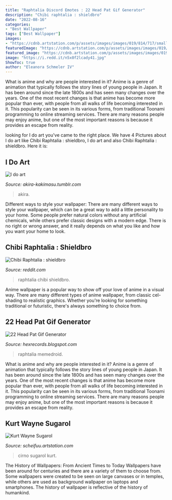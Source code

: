 ```yaml
---
title: "Raphtalia Discord Emotes : 22 Head Pat Gif Generator"
description: "Chibi raphtalia : shieldbro"
date: "2022-08-16"
categories:
- "Best Wallpaper"
tags: ["Best Wallpaper"]
images:
- "https://cdnb.artstation.com/p/assets/images/images/019/814/717/smaller_square/kurt-wayne-sugarol-cirno.jpg?1565116413"
featuredImage: "https://cdnb.artstation.com/p/assets/images/images/019/814/717/smaller_square/kurt-wayne-sugarol-cirno.jpg?1565116413"
featured_image: "https://cdnb.artstation.com/p/assets/images/images/019/814/717/smaller_square/kurt-wayne-sugarol-cirno.jpg?1565116413"
image: "https://i.redd.it/n5x0f2lcady41.jpg"
ShowToc: true
author: "Eleanora Schmeler IV"
---
```



What is anime and why are people interested in it?
Anime is a genre of animation that typically follows the story lines of young people in Japan. It has been around since the late 1800s and has seen many changes over the years. One of the most recent changes is that anime has become more popular than ever, with people from all walks of life becoming interested in it. This popularity can be seen in its various forms, from traditional Toonami programming to online streaming services. There are many reasons people may enjoy anime, but one of the most important reasons is because it provides an escape from reality.

	

		
looking for I do art you've came to the right place. We have 4 Pictures about I do art like Chibi Raphtalia : shieldbro, I do art and also Chibi Raphtalia : shieldbro. Here it is:
		
    
## I Do Art

<img loading=lazy src="https://static.tumblr.com/9c58c81553df8c775300ba84af7c7722/lz8v07g/QxHp51868/tumblr_static_edz9ior8a6g4ooswgososkcg4.png" onerror="this.onerror=null;this.src='https://tse2.mm.bing.net/th?id=OIP.Z6tlJowomll7hgAbkCp5AAHaHa&amp;pid=15.1';" alt="I do art">

_Source: akira-kakimasu.tumblr.com_

>akira. 

	

Different ways to style your wallpaper:
There are many different ways to style your wallpaper, which can be a great way to add a little personality to your home. Some people prefer natural colors without any artificial chemicals, while others prefer classic designs with a modern edge. There is no right or wrong answer, and it really depends on what you like and how you want your home to look.

    
## Chibi Raphtalia : Shieldbro

<img loading=lazy src="https://i.redd.it/n5x0f2lcady41.jpg" onerror="this.onerror=null;this.src='https://tse3.mm.bing.net/th?id=OIP.RlGFk7jx1N0Joo3J4LgeZgHaGG&amp;pid=15.1';" alt="Chibi Raphtalia : shieldbro">

_Source: reddit.com_

>raphtalia chibi shieldbro. 

	

Anime wallpaper is a popular way to show off your love of anime in a visual way. There are many different types of anime wallpaper, from classic cel-shading to realistic graphics. Whether you're looking for something traditional or futuristic, there's always something to choice from.

    
## 22 Head Pat Gif Generator

<img loading=lazy src="https://images3.memedroid.com/images/UPLOADED762/5cbab320141d3.jpeg" onerror="this.onerror=null;this.src='https://tse1.mm.bing.net/th?id=OIP.UKlxiXW6JqBBwQuLJE6psgHaGt&amp;pid=15.1';" alt="22 Head Pat Gif Generator">

_Source: hexrecords.blogspot.com_

>raphtalia memedroid. 

	

What is anime and why are people interested in it?
Anime is a genre of animation that typically follows the story lines of young people in Japan. It has been around since the late 1800s and has seen many changes over the years. One of the most recent changes is that anime has become more popular than ever, with people from all walks of life becoming interested in it. This popularity can be seen in its various forms, from traditional Toonami programming to online streaming services. There are many reasons people may enjoy anime, but one of the most important reasons is because it provides an escape from reality.

    
## Kurt Wayne Sugarol

<img loading=lazy src="https://cdnb.artstation.com/p/assets/images/images/019/814/717/smaller_square/kurt-wayne-sugarol-cirno.jpg?1565116413" onerror="this.onerror=null;this.src='https://tse1.mm.bing.net/th?id=OIP.sfSIbfCQaj7J5SI0wVNtLgAAAA&amp;pid=15.1';" alt="Kurt Wayne Sugarol">

_Source: scheifuu.artstation.com_

>cirno sugarol kurt. 

	

The History of Wallpapers: From Ancient Times to Today
Wallpapers have been around for centuries and there are a variety of them to choose from. Some wallpapers were created to be seen on large canvases or in temples, while others are used as background wallpaper on laptops and smartphones. The history of wallpaper is reflective of the history of humankind.

